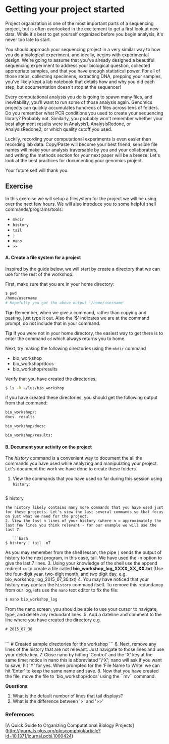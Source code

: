# Getting your project started

Project organization is one of the most important parts of a sequencing project, but is often overlooked in the excitement to get a first look at new data. While it's best to get yourself organized before you begin analysis,
it's never too late to start.

You should approach your sequencing project in a very similar way to how you do a biological experiment, and ideally, begins with experimental design. We're going to assume that you've already designed a beautiful sequencing experiment
to address your biological question, collected appropriate samples, and that you have enough statistical power. For all of those steps, collecting specimens, extracting DNA, prepping your samples, you've likely kept a lab notebook that details how and why you did each step, but documentation doesn't stop at the sequencer!

Every computational analysis you do is going to spawn many files, and inevitability, you'll
want to run some of those analysis again. Genomics projects can quickly accumulates hundreds of files across tens of folders. Do you remember what PCR conditions you used to create your sequencing library? Probably not. Similarly, you probably won't
remember whether your best alignment results were in Analysis1, AnalysisRedone, or AnalysisRedone2; or which quality cutoff
you used.

Luckily, recording your computational experiments is even easier than recording lab data. Copy/Paste will become your best friend, sensible file names will make your analysis traversable by you and your collaborators, and writing the methods section for your next paper will be a breeze. Let's look at the best practices for documenting your genomics project.

Your future self will thank you.

## Exercise

In this exercise we will setup a filesystem for the project we will be using over the next few hours. We will also introduce you to some helpful shell commands/programs/tools:

* ``mkdir``
* ``history``
* ``tail``
* ``|``
* ``nano``
* ``>>``

#### A. Create a file system for a project

Inspired by the guide below, we will start by create a directory that we can use for the rest of the workshop:

First, make sure that you are in your home directory:
```bash
$ pwd
/home/username
# Hopefully you got the above output '/home/username'
```

**Tip:** Remember, when we give a command, rather than copying and pasting, just type it out. Also the '$' indicates we are at the command prompt, do not include that in your command.

**Tip** If you were not in your home directory, the easiest way to get there is to enter the command ``cd`` which always returns you to home.

Next, try making the following directories using the ``mkdir`` command


* bio_workshop
* bio_workshop/docs
* bio_workshop/results


Verify that you have created the directories;

```bash
$ ls -R ~/lus/bio_workshop
```

if you have created these directories, you should get the following output from that command:

```bash
bio_workshop/:
docs  results

bio_workshop/docs:

bio_workshop/results:
```

#### B. Document your activity on the project

The *history* command is a convenient way to document the all the commands you have used while analyzing and manipulating your project. Let's document the work we have done to create these folders.

1. View the commands that you have used so far during this session using ``history``:

   ```bash
$ history
```
The history likely contains many more commands that you have used just for these projects. Let's view the last several commands so that focus on just what we need for the project.
2. View the last n lines of your history (where n = approximately the last few lines you think relevant - for our example we will use the last 7:

   ```bash
$ history | tail -n7
```
As you may remember from the shell lesson, the pipe ``|`` sends the output of history to the next program, in this case, tail. We have used the -n option to give the last 7 lines.
3. Using your knowledge of the shell use the append redirect ``>>`` to create a file called **bio_workshop_log_XXXX_XX_XX.txt** (Use the four-digit year, two-digit month, and two digit day, e.g. bio_workshop_log_2015_07_30.txt)
4. You may have noticed that your history may contain the ``history`` command itself. To remove this redundancy from our log, lets use the ``nano`` text editor to fix the file:
   ```bash
$ nano bio_workshop_log
```
From the nano screen, you should be able to use your cursor to navigate, type, and delete any redundant lines.
5. Add a dateline and comment to the line where you have created the directory e.g. <br>
   ```
# 2015_07_30
```
<br>
   ```
# Created sample directories for the workshop
```
6. Next, remove any lines of the history that are not relevant. Just navigate to those lines and use your delete key.
7. Close nano by hitting 'Control' and the 'X' key at the same time; notice in nano this is abbreviated '\^X'; nano will ask if you want to save; hit 'Y' for yes. When prompted for the 'File Name to Write' we can hit 'Enter' to keep the same name and save.
8. Now that you have created the file, move the file to 'bio_workshop/docs' using the ``mv`` command.


**Questions**: <br>
1. What is the default number of lines that tail displays?<br>
2. What is the difference between '>' and '>>'




### References
[A Quick Guide to Organizing Computational Biology Projects] (http://journals.plos.org/ploscompbiol/article?id=10.1371/journal.pcbi.1000424)
